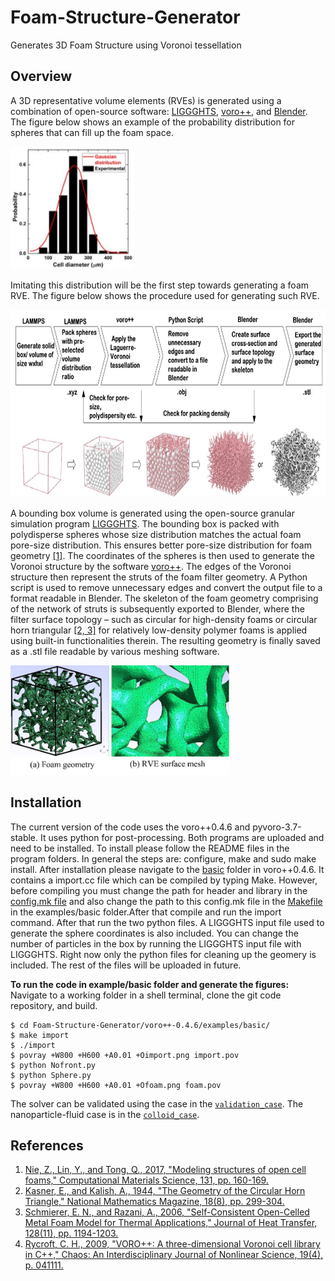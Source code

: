 # Foam-Structure-Generator
Generates 3D Foam Structure using Voronoi tessellation

## Overview
A 3D representative volume elements (RVEs) is generated using a combination of open-source software: [LIGGGHTS](https://www.cfdem.com/liggghtsr-open-source-discrete-element-method-particle-simulation-code), [voro++](http://math.lbl.gov/voro++/about.html), and [Blender](https://www.blender.org/). The figure below shows an example of the probability distribution for spheres that can fill up the foam space. 

<img src="https://github.com/rtymea14/Foam-Structure-Generator/blob/main/SphereDist.jpg" width="196" height="196" />

Imitating this distribution will be the first step towards generating a foam RVE. The figure below shows the procedure used for generating such RVE. 

<img src="https://github.com/rtymea14/Foam-Structure-Generator/blob/main/process.jpg" width="650" height="300" />

A bounding box volume is generated using the open-source granular simulation program [LIGGGHTS](https://www.cfdem.com/liggghtsr-open-source-discrete-element-method-particle-simulation-code). The bounding box is packed with polydisperse spheres whose size distribution matches the actual foam pore-size distribution. This ensures better pore-size distribution for foam geometry [[1]](#References). The coordinates of the spheres is then used to generate the Voronoi structure by the software [voro++](http://math.lbl.gov/voro++/about.html). The edges of the Voronoi structure then represent the struts of the foam filter geometry. A Python script is used to remove unnecessary edges and convert the output file to a format readable in Blender. The skeleton of the foam geometry comprising of the network of struts is subsequently exported to Blender, where the filter surface topology – such as circular for high-density foams or circular horn triangular [[2, 3]](#References) for relatively low-density polymer foams is applied using built-in functionalities therein. The resulting geometry is finally saved as a .stl file readable by various meshing software.

<img src="https://github.com/rtymea14/Foam-Structure-Generator/blob/main/mesh.jpg" width="350" height="175" />

## Installation
The current version of the code uses the voro++0.4.6 and pyvoro-3.7-stable. It uses python for post-processing. Both programs are uploaded and need to be installed. To install please follow the README files in the program folders. In general the steps are: configure, make and sudo make install. After installation please navigate to the [basic](voro++-0.4.6/examples/basic) folder in voro++0.4.6. It contains a import.cc file which can be compiled by typing Make. However, before compiling you must change the path for header and library in the [config.mk file](voro++-0.4.6/config.mk) and also change the path to this config.mk file in the [Makefile](voro++-0.4.6/examples/basic/Makefile) in the examples/basic folder.After that compile and run the import command. After that run the two python files. A LIGGGHTS input file used to generate the sphere coordinates is also included. You can change the number of particles in the box by running the LIGGGHTS input file with LIGGGHTS. Right now only the python files for cleaning up the geomery is included. The rest of the files will be uploaded in future. 

**To run the code in example/basic folder and generate the figures:**
Navigate to a working folder in a shell terminal, clone the git code repository, and build.
```
$ cd Foam-Structure-Generator/voro++-0.4.6/examples/basic/
$ make import
$ ./import
$ povray +W800 +H600 +A0.01 +Oimport.png import.pov
$ python Nofront.py
$ python Sphere.py
$ povray +W800 +H600 +A0.01 +Ofoam.png foam.pov
```

The solver can be validated using the case in the [`validation_case`](validation_case). The nanoparticle-fluid case is in the [`colloid_case`](colloid_case).  

## References
1.  [Nie, Z., Lin, Y., and Tong, Q., 2017, "Modeling structures of open cell foams," Computational Materials Science, 131, pp. 160-169.](http://dx.doi.org/10.1016/j.commatsci.2017.01.029)
2.  [Kasner, E., and Kalish, A., 1944, "The Geometry of the Circular Horn Triangle," National Mathematics Magazine, 18(8), pp. 299-304.](https://doi.org/10.2307/3030080)
3.  [Schmierer, E. N., and Razani, A., 2006, "Self-Consistent Open-Celled Metal Foam Model for Thermal Applications," Journal of Heat Transfer, 128(11), pp. 1194-1203.](https://doi.org/10.1115/1.2352787)
4.  [Rycroft, C. H., 2009, "VORO++: A three-dimensional Voronoi cell library in C++," Chaos: An Interdisciplinary Journal of Nonlinear Science, 19(4), p. 041111.](https://doi.org/10.1063/1.3215722)
